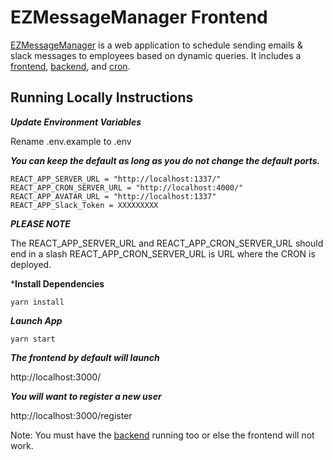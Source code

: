 # EZMessageManager Frontend

[EZMessageManager](https://jazmy.com/ezmessagemanager/) is a web application to schedule sending emails & slack messages to employees based on dynamic queries.
It includes a [frontend](https://github.com/jazmy/ezmessagemanager-frontend), [backend](https://github.com/jazmy/ezmessagemanager-backend), and [cron](https://github.com/jazmy/ezmessagemanager-cron).

## Running Locally Instructions

***Update Environment Variables***

Rename .env.example to .env

***You can keep the default as long as you do not change the default ports.***

    REACT_APP_SERVER_URL = "http://localhost:1337/"
    REACT_APP_CRON_SERVER_URL = "http://localhost:4000/"
    REACT_APP_AVATAR_URL = "http://localhost:1337"
    REACT_APP_Slack_Token = XXXXXXXXX

***PLEASE NOTE***

The REACT_APP_SERVER_URL and REACT_APP_CRON_SERVER_URL should end in a slash
REACT_APP_CRON_SERVER_URL is URL where the CRON is deployed.

***Install Dependencies**

    yarn install

***Launch App***

    yarn start

***The frontend by default will launch***

http://localhost:3000/

***You will want to register a new user***

http://localhost:3000/register

Note: You must have the [backend](https://github.com/jazmy/ezmessagemanager-backend) running too or else the frontend will not work.
